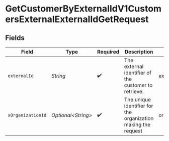 # GetCustomerByExternalIdV1CustomersExternalExternalIdGetRequest


## Fields

| Field                                                         | Type                                                          | Required                                                      | Description                                                   | Example                                                       |
| ------------------------------------------------------------- | ------------------------------------------------------------- | ------------------------------------------------------------- | ------------------------------------------------------------- | ------------------------------------------------------------- |
| `externalId`                                                  | *String*                                                      | :heavy_check_mark:                                            | The external identifier of the customer to retrieve.          | external_12345                                                |
| `xOrganizationId`                                             | *Optional\<String>*                                           | :heavy_check_mark:                                            | The unique identifier for the organization making the request | org_12345                                                     |
